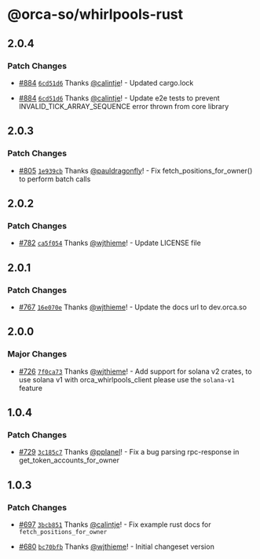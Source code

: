 # @orca-so/whirlpools-rust

## 2.0.4

### Patch Changes

- [#884](https://github.com/orca-so/whirlpools/pull/884) [`6cd51d6`](https://github.com/orca-so/whirlpools/commit/6cd51d64de8fe0f310c1bf2f3a5e659a68c426d0) Thanks [@calintje](https://github.com/calintje)! - Updated cargo.lock

- [#884](https://github.com/orca-so/whirlpools/pull/884) [`6cd51d6`](https://github.com/orca-so/whirlpools/commit/6cd51d64de8fe0f310c1bf2f3a5e659a68c426d0) Thanks [@calintje](https://github.com/calintje)! - Update e2e tests to prevent INVALID_TICK_ARRAY_SEQUENCE error thrown from core library

## 2.0.3

### Patch Changes

- [#805](https://github.com/orca-so/whirlpools/pull/805) [`1e939cb`](https://github.com/orca-so/whirlpools/commit/1e939cb50a41f24240d46edf8a5601502c425f6f) Thanks [@pauldragonfly](https://github.com/pauldragonfly)! - Fix fetch_positions_for_owner() to perform batch calls

## 2.0.2

### Patch Changes

- [#782](https://github.com/orca-so/whirlpools/pull/782) [`ca5f054`](https://github.com/orca-so/whirlpools/commit/ca5f054066d34943eefe72228b442525e849eaeb) Thanks [@wjthieme](https://github.com/wjthieme)! - Update LICENSE file

## 2.0.1

### Patch Changes

- [#767](https://github.com/orca-so/whirlpools/pull/767) [`16e070e`](https://github.com/orca-so/whirlpools/commit/16e070e3f7099fcc653c791940d6f40b8472c9b2) Thanks [@wjthieme](https://github.com/wjthieme)! - Update the docs url to dev.orca.so

## 2.0.0

### Major Changes

- [#726](https://github.com/orca-so/whirlpools/pull/726) [`7f0ca73`](https://github.com/orca-so/whirlpools/commit/7f0ca73f49ce8354bb9156bba326cd5d9e93d665) Thanks [@wjthieme](https://github.com/wjthieme)! - Add support for solana v2 crates, to use solana v1 with orca_whirlpools_client please use the `solana-v1` feature

## 1.0.4

### Patch Changes

- [#729](https://github.com/orca-so/whirlpools/pull/729) [`3c185c7`](https://github.com/orca-so/whirlpools/commit/3c185c75cc8f1860befed2472c5ae99909683861) Thanks [@pplanel](https://github.com/pplanel)! - Fix a bug parsing rpc-response in get_token_accounts_for_owner

## 1.0.3

### Patch Changes

- [#697](https://github.com/orca-so/whirlpools/pull/697) [`3bcb851`](https://github.com/orca-so/whirlpools/commit/3bcb851f23776f765b2e6222ef0566c6a3123d3c) Thanks [@calintje](https://github.com/calintje)! - Fix example rust docs for `fetch_positions_for_owner`

- [#680](https://github.com/orca-so/whirlpools/pull/680) [`bc70bfb`](https://github.com/orca-so/whirlpools/commit/bc70bfb40068bb13282a92a7b36f501429470b27) Thanks [@wjthieme](https://github.com/wjthieme)! - Initial changeset version

